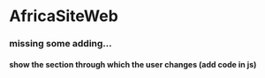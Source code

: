 # AfricaSiteWeb
### missing some adding...
#### show the section through which the user changes (add code in js) 

